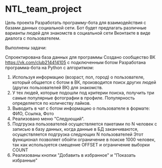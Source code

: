 # NTL_team_project

Цель проекта
Разработать программу-бота для взаимодействия с базами данных социальной сети. Бот будет предлагать различные варианты людей для знакомств в социальной сети Вконтакте в виде диалога с пользователем.

Выполнены задачи:

Спроектирована база данных для программы
Создано сообщество ВК https://vk.com/club214414105 c подключенным ботом
Разработана программа-бота на Python с алгоритмом:
1) Используя информацию (возраст, пол, город) о пользователе, который общается с ботом в ВК, производится поиск других людей (других пользователей ВК) для знакомств.
2) У тех людей, которые подошли под критерии поиска, получить три самые популярные фотографии в профиле. Популярность определяется по количеству лайков.
3) Выводить в чат с ботом информацию о пользователе в формате: ФИО, Ссылка, Фото
4) Реализовано меню "Следующий".
5) Подгрузка пользователей осуществляется пакетами по N человек с записью в базу данных, когда данные в БД заканчиваются, осуществляется подгрузка следующих N пользователей Этот функционал позволяет обойти ограничение в поиске 1000 человек, так как используется смещение OFFSET и ограничение выборки COUNT
6) Реализованы кнопки "Добавить в избранное" и "Показать избранные"
